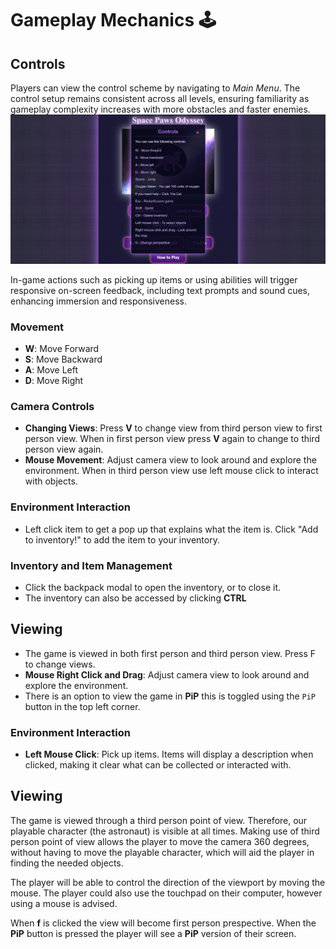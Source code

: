 # Gameplay Mechanics :joystick:

## Controls
Players can view the control scheme by navigating to *Main Menu*. The control setup remains consistent across all levels, ensuring familiarity as gameplay complexity increases with more obstacles and faster enemies.
![Controls](media/controls2.png)

In-game actions such as picking up items or using abilities will trigger responsive on-screen feedback, including text prompts and sound cues, enhancing immersion and responsiveness.

### Movement
- **W**: Move Forward
- **S**: Move Backward
- **A**: Move Left
- **D**: Move Right


### Camera Controls
- **Changing Views**: Press **V** to change view from third person view to first person view. When in first person view press **V** again to change to third person view again.
- **Mouse Movement**: Adjust camera view to look around and explore the environment. When in third person view use left mouse click to interact with objects. 

### Environment Interaction
- Left click item to get a pop up that explains what the item is. Click "Add to inventory!" to add the item to your inventory.

### Inventory and Item Management
- Click the backpack modal to open the inventory, or to close it.
- The inventory can also be accessed by clicking **CTRL**

## Viewing

- The game is viewed in both first person and third person view. Press F to change views.
- **Mouse Right Click and Drag**: Adjust camera view to look around and explore the environment.
- There is an option to view the game in **PiP** this is toggled using the `PiP` button in the top left corner.

### Environment Interaction
- **Left Mouse Click**: Pick up items. Items will display a description when clicked, making it clear what can be collected or interacted with.

## Viewing

The game is viewed through a third person point of view. Therefore, our playable character (the astronaut) is visible at all times. Making use of third person point of view allows the player to move the camera 360 degrees, without having to move the playable character, which will aid the player in finding the needed objects.

The player will be able to control the direction of the viewport by moving the mouse. The player could also use the touchpad on their computer, however using a mouse is advised.

When **f** is clicked the view will become first person prespective.
When the **PiP** button is pressed the player will see a **PiP** version of their screen.
